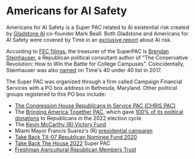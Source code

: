 # Americans for AI Safety

Americans for AI Safety is a Super PAC related to AI existential risk created by [Gladstone AI](../Companies/Gladstone%20AI.md) co-founder Mark Beall. Both Gladstone and Americans for AI Safety were covered by Time in an [exclusive report](https://time.com/6898967/ai-extinction-national-security-risks-report/) about AI risk.

According to [FEC filings](https://www.fec.gov/data/committee/C00871582/?tab=about-committee), the treasurer of the SuperPAC is [Brendan Steinhauser](http://www.brendansteinhauser.com/about.html), a Republican political consultant author of "The Conservative Revolution: How to Win the Battle for College Campuses". Coincidentally, Steinhauser was also [named](https://content.time.com/time/specials/packages/article/0,28804,2023831_2023829_2025198,00.html) on Time's 40 under 40 list in 2017.

The Super PAC was organized through a firm called Campaign Financial Services with a PO box address in Bethesda, Maryland. Other political groups registered to this PO box include:
- [The Congression House Republicans In Service PAC (CHRIS PAC)](https://docquery.fec.gov/cgi-bin/fecimg/?C00554535)
- The [Bringing America Together PAC](https://docquery.fec.gov/cgi-bin/com_detail/C00647354/), which gave [100% of its political donations](https://www.opensecrets.org/political-action-committees-pacs/bringing-america-together/C00647354/candidate-recipients/2022) to Republicans in the 2022 election cycle
- The [Kevin McCarthy (R) Victory Fund](https://docquery.fec.gov/cgi-bin/com_detail/C00541011)
- Miami Mayor Francis Suarez's (R) [presidential campaign](https://docquery.fec.gov/cgi-bin/forms/C00842971/1707314)
- [Take Back TX-07 Republican Nominee Fund 2020](https://docquery.fec.gov/cgi-bin/forms/C00702886/1353027/)
- [Take Back The House 2022](https://docquery.fec.gov/cgi-bin/forms/C00766782/1488769/) Super PAC
- [Freshman Agricultural Republican Members Trust](https://docquery.fec.gov/cgi-bin/forms/C00493783/793572/)
